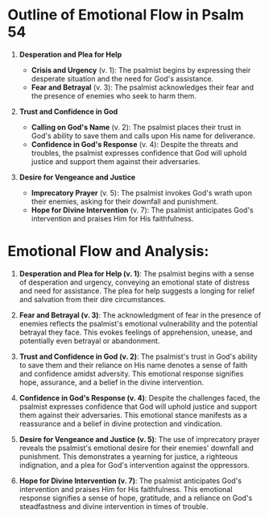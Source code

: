 # Outline of Emotional Flow in Psalm 54

1. **Desperation and Plea for Help** 
   - **Crisis and Urgency** (v. 1): The psalmist begins by expressing their desperate situation and the need for God's assistance.
   - **Fear and Betrayal** (v. 3): The psalmist acknowledges their fear and the presence of enemies who seek to harm them.

2. **Trust and Confidence in God**
   - **Calling on God's Name** (v. 2): The psalmist places their trust in God's ability to save them and calls upon His name for deliverance.
   - **Confidence in God's Response** (v. 4): Despite the threats and troubles, the psalmist expresses confidence that God will uphold justice and support them against their adversaries.

3. **Desire for Vengeance and Justice**
   - **Imprecatory Prayer** (v. 5): The psalmist invokes God's wrath upon their enemies, asking for their downfall and punishment.
   - **Hope for Divine Intervention** (v. 7): The psalmist anticipates God's intervention and praises Him for His faithfulness.

# Emotional Flow and Analysis:

1. **Desperation and Plea for Help (v. 1)**: The psalmist begins with a sense of desperation and urgency, conveying an emotional state of distress and need for assistance. The plea for help suggests a longing for relief and salvation from their dire circumstances.

2. **Fear and Betrayal (v. 3)**: The acknowledgment of fear in the presence of enemies reflects the psalmist's emotional vulnerability and the potential betrayal they face. This evokes feelings of apprehension, unease, and potentially even betrayal or abandonment.

3. **Trust and Confidence in God (v. 2)**: The psalmist's trust in God's ability to save them and their reliance on His name denotes a sense of faith and confidence amidst adversity. This emotional response signifies hope, assurance, and a belief in the divine intervention.

4. **Confidence in God's Response (v. 4)**: Despite the challenges faced, the psalmist expresses confidence that God will uphold justice and support them against their adversaries. This emotional stance manifests as a reassurance and a belief in divine protection and vindication.

5. **Desire for Vengeance and Justice (v. 5)**: The use of imprecatory prayer reveals the psalmist's emotional desire for their enemies' downfall and punishment. This demonstrates a yearning for justice, a righteous indignation, and a plea for God's intervention against the oppressors.

6. **Hope for Divine Intervention (v. 7)**: The psalmist anticipates God's intervention and praises Him for His faithfulness. This emotional response signifies a sense of hope, gratitude, and a reliance on God's steadfastness and divine intervention in times of trouble.